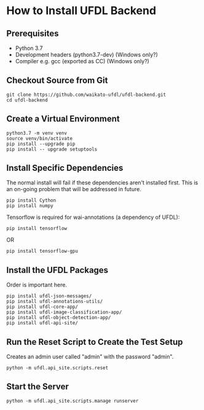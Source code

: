 # How to Install UFDL Backend

## Prerequisites

* Python 3.7
* Development headers (python3.7-dev) (Windows only?)
* Compiler e.g. gcc (exported as CC) (Windows only?)

## Checkout Source from Git

```
git clone https://github.com/waikato-ufdl/ufdl-backend.git
cd ufdl-backend
```

## Create a Virtual Environment

```
python3.7 -m venv venv
source venv/bin/activate
pip install --upgrade pip
pip install -- upgrade setuptools
```

## Install Specific Dependencies

The normal install will fail if these dependencies aren't installed first. This
is an on-going problem that will be addressed in future.

```
pip install Cython
pip install numpy
```

Tensorflow is required for wai-annotations (a dependency of UFDL):

```
pip install tensorflow
```
OR
```
pip install tensorflow-gpu
```

## Install the UFDL Packages

Order is important here.

```
pip install ufdl-json-messages/
pip install ufdl-annotations-utils/
pip install ufdl-core-app/
pip install ufdl-image-classification-app/
pip install ufdl-object-detection-app/
pip install ufdl-api-site/
```

## Run the Reset Script to Create the Test Setup

Creates an admin user called "admin" with the password "admin".

```
python -m ufdl.api_site.scripts.reset
```

## Start the Server

```
python -m ufdl.api_site.scripts.manage runserver
```
